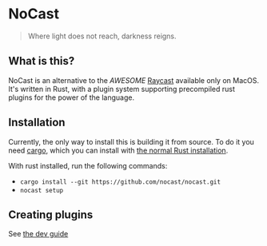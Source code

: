 
# NoCast
> Where light does not reach, darkness reigns.

## What is this?
NoCast is an alternative to the *AWESOME* [Raycast](https://www.raycast.com/) available only on MacOS.
It's written in Rust, with a plugin system supporting precompiled rust plugins for the power of the language.

## Installation
Currently, the only way to install this is building it from source. To do it you need [cargo](https://doc.rust-lang.org/cargo/),
which you can install with [the normal Rust installation](https://rustup.rs/).

With rust installed, run the following commands:
- `cargo install --git https://github.com/nocast/nocast.git`
- `nocast setup`

## Creating plugins
See [the dev guide](DEV.md)
